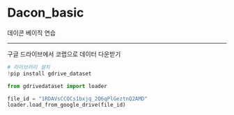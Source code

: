 # Dacon_basic
데이콘 베이직 연습

***
구글 드라이브에서 코랩으로 데이터 다운받기
```python
# 라이브러리 설치
!pip install gdrive_dataset

from gdrivedataset import loader

file_id = "1RDAVsCCQCs1bxjq_2Q6qPlGeztnQ2AMD"
loader.load_from_google_drive(file_id)
```
